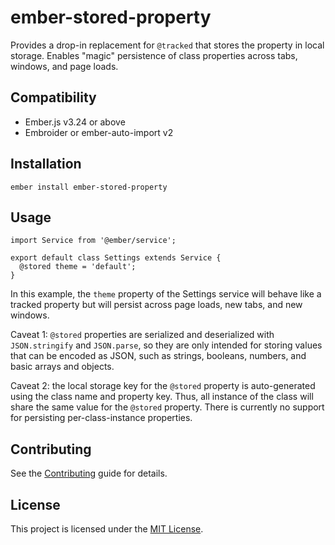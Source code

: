 ember-stored-property
==============================================================================

Provides a drop-in replacement for `@tracked` that stores the property in local storage.
Enables "magic" persistence of class properties across tabs, windows, and page loads.


Compatibility
------------------------------------------------------------------------------

* Ember.js v3.24 or above
* Embroider or ember-auto-import v2


Installation
------------------------------------------------------------------------------

```
ember install ember-stored-property
```


Usage
------------------------------------------------------------------------------

```
import Service from '@ember/service';

export default class Settings extends Service {
  @stored theme = 'default';
}
```

In this example, the `theme` property of the Settings service will behave like a tracked property but will persist across page loads, new tabs, and new windows.

Caveat 1: `@stored` properties are serialized and deserialized with `JSON.stringify` and `JSON.parse`, so they are only intended for storing values that can be encoded as JSON, such as strings, booleans, numbers, and basic arrays and objects.

Caveat 2: the local storage key for the `@stored` property is auto-generated using the class name and property key. Thus, all instance of the class will share the same value for the `@stored` property. There is currently no support for persisting per-class-instance properties.


Contributing
------------------------------------------------------------------------------

See the [Contributing](CONTRIBUTING.md) guide for details.


License
------------------------------------------------------------------------------

This project is licensed under the [MIT License](LICENSE.md).

